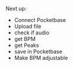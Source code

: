 Next up:
- Connect Pocketbase
- Upload file
- check if audio
- get BPM
- get Peaks
- save in Pocketbase
- Make BPM adjustable
